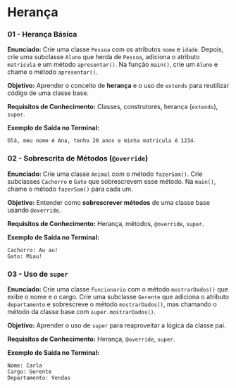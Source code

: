 # **Herança**

### **01 - Herança Básica**

**Enunciado:**
Crie uma classe `Pessoa` com os atributos `nome` e `idade`.
Depois, crie uma subclasse `Aluno` que herda de `Pessoa`, adiciona o atributo `matricula` e um método `apresentar()`.
Na função `main()`, crie um `Aluno` e chame o método `apresentar()`.

**Objetivo:**
Aprender o conceito de **herança** e o uso de `extends` para reutilizar código de uma classe base.

**Requisitos de Conhecimento:**
Classes, construtores, herança (`extends`), `super`.

**Exemplo de Saída no Terminal:**

```
Olá, meu nome é Ana, tenho 20 anos e minha matrícula é 1234.
```

### **02 - Sobrescrita de Métodos (`@override`)**

**Enunciado:**
Crie uma classe `Animal` com o método `fazerSom()`.
Crie subclasses `Cachorro` e `Gato` que sobrescrevem esse método.
Na `main()`, chame o método `fazerSom()` para cada um.

**Objetivo:**
Entender como **sobrescrever métodos** de uma classe base usando `@override`.

**Requisitos de Conhecimento:**
Herança, métodos, `@override`, `super`.

**Exemplo de Saída no Terminal:**

```
Cachorro: Au au!
Gato: Miau!
```

### **03 - Uso de `super`**

**Enunciado:**
Crie uma classe `Funcionario` com o método `mostrarDados()` que exibe o nome e o cargo.
Crie uma subclasse `Gerente` que adiciona o atributo `departamento` e sobrescreve o método `mostrarDados()`,
mas chamando o método da classe base com `super.mostrarDados()`.

**Objetivo:**
Aprender o uso de `super` para reaproveitar a lógica da classe pai.

**Requisitos de Conhecimento:**
Herança, `@override`, `super`.

**Exemplo de Saída no Terminal:**

```
Nome: Carla
Cargo: Gerente
Departamento: Vendas
```


